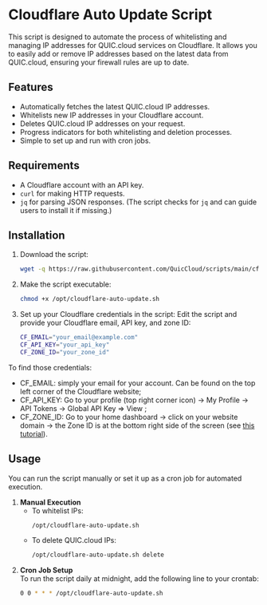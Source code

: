 # Cloudflare Auto Update Script

This script is designed to automate the process of whitelisting and managing IP addresses for QUIC.cloud services on Cloudflare. It allows you to easily add or remove IP addresses based on the latest data from QUIC.cloud, ensuring your firewall rules are up to date.

## Features

- Automatically fetches the latest QUIC.cloud IP addresses.
- Whitelists new IP addresses in your Cloudflare account.
- Deletes QUIC.cloud IP addresses on your request.
- Progress indicators for both whitelisting and deletion processes.
- Simple to set up and run with cron jobs.

## Requirements

- A Cloudflare account with an API key.
- `curl` for making HTTP requests.
- `jq` for parsing JSON responses. (The script checks for `jq` and can guide users to install it if missing.)

## Installation

1. Download the script:
   ```bash
   wget -q https://raw.githubusercontent.com/QuicCloud/scripts/main/cf/cloudflare-auto-update.sh -P /opt/
2. Make the script executable:
   ```bash
   chmod +x /opt/cloudflare-auto-update.sh
3. Set up your Cloudflare credentials in the script: Edit the script and provide your Cloudflare email, API key, and zone ID:
   ```bash
   CF_EMAIL="your_email@example.com"
   CF_API_KEY="your_api_key"
   CF_ZONE_ID="your_zone_id"
To find those credentials:
* CF_EMAIL: simply your email for your account. Can be found on the top left corner of the Cloudflare website;
* CF_API_KEY: Go to your profile (top right corner icon) -> My Profile -> API Tokens -> Global API Key => View ;
* CF_ZONE_ID: Go to your home dashboard -> click on your website domain -> the Zone ID is at the bottom right side of the screen (see [this tutorial](https://developers.cloudflare.com/fundamentals/setup/find-account-and-zone-ids/)).

## Usage

You can run the script manually or set it up as a cron job for automated execution.

1. **Manual Execution**
   - To whitelist IPs:
     ```bash
     /opt/cloudflare-auto-update.sh
   - To delete QUIC.cloud IPs:
     ```bash
     /opt/cloudflare-auto-update.sh delete
2. **Cron Job Setup** \
    To run the script daily at midnight, add the following line to your crontab:
    ```bash
    0 0 * * * /opt/cloudflare-auto-update.sh
